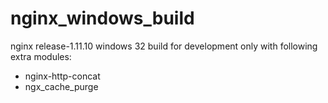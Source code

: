 # nginx_windows_build
nginx release-1.11.10 windows 32 build for development only with following extra modules:
- nginx-http-concat
- ngx_cache_purge
